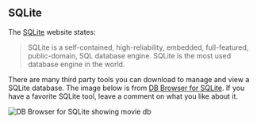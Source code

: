 ## SQLite

The [SQLite](https://www.sqlite.org/) website states:

> SQLite is a self-contained, high-reliability, embedded, full-featured, public-domain, SQL database engine. SQLite is the most used database engine in the world.

There are many third party tools you can download to manage and view a SQLite database. The image below is from [DB Browser for SQLite](http://sqlitebrowser.org/). If you have a favorite SQLite tool, leave a comment on what you like about it.

![DB Browser for SQLite showing movie db](~/tutorials/first-mvc-app-xplat/working-with-sql/_static/dbb.png)
